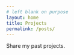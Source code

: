 ```yaml
---
# left blank on purpose
layout: home
title: Projects
permalink: /posts/
---
```


Share my past projects.
